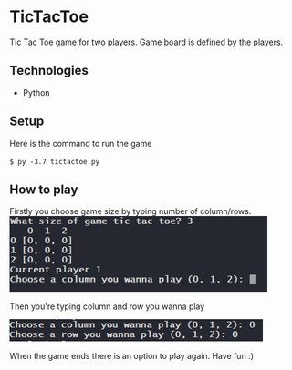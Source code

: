 # TicTacToe
  Tic Tac Toe game for two players. Game board is defined by the players.
  ## Technologies
  - Python 
  ## Setup
  Here is the command to run the game
  
  `$ py -3.7 tictactoe.py`
  ## How to play
  Firstly you choose game size by typing number of column/rows.
  ![Image of project](images/game_board.png "game_board")
  
  Then you're typing column and row you wanna play
  
  ![Image of project](images/game_choosing.png "game_choose")
  
  When the game ends there is an option to play again.
  Have fun :) 
